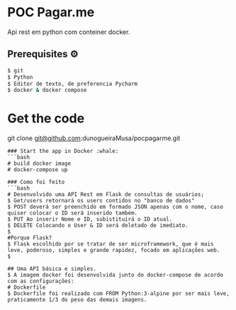 # POC Pagar.me

Api rest em python com conteiner docker.

## Prerequisites :gear:	
```bash
$ git
$ Python
$ Editor de texto, de preferencia Pycharm
$ docker & docker compose
``` 
# Get the code
git clone  git@github.com:dunogueiraMusa/pocpagarme.git

``` 
### Start the app in Docker :whale:		
```bash
# build docker image
# docker-compose up

### Como foi feito 		
```bash
# Desenvolvido uma API Rest em Flask de consultas de usuários;
$ Get/users retornará os users contidos no "banco de dados"
$ POST deverá ser preenchido em formado JSON apenas com o nome, caso quiser colocar o ID será inserido também.
$ PUT Ao inserir Nome e ID, subistituirá o ID atual. 
$ DELETE Colocando o User & ID será deletado de imediato. 
$
#Porque Flask?
$ Flask escolhido por se tratar de ser microframework, que é mais leve, poderoso, simples e grande rapidez, focado em aplicações web.
$

## Uma API básica e simples.
$ A imagem docker foi desenvolvida junto do docker-compose de acordo com as configurações:
# Dockerfile 
$ Dockerfile foi realizado com FROM Python:3-alpine por ser mais leve, praticamente 1/3 do peso das demais imagens. 
